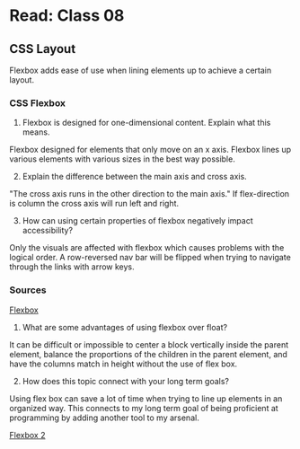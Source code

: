 # Read: Class 08

## CSS Layout

Flexbox adds ease of use when lining elements up to achieve a certain layout.

### CSS Flexbox

1. Flexbox is designed for one-dimensional content. Explain what this means.

Flexbox designed for elements that only move on an x axis. Flexbox lines up various elements with various sizes in the best way possible.  

2. Explain the difference between the main axis and cross axis.

"The cross axis runs in the other direction to the main axis." If flex-direction is column the cross axis will run left and right.

3. How can using certain properties of flexbox negatively impact accessibility?

Only the visuals are affected with flexbox which causes problems with the logical order. A row-reversed nav bar will be flipped when trying to navigate through the links with arrow keys.

### Sources 

[Flexbox](https://web.dev/learn/css/flexbox/)

1. What are some advantages of using flexbox over float?

It can be difficult or impossible to center a block vertically inside the parent element, balance the proportions of the children in the parent element, and have the columns match in height without the use of flex box.

2. How does this topic connect with your long term goals?

Using flex box can save a lot of time when trying to line up elements in an organized way. This connects to my long term goal of being proficient at programming by adding another tool to my arsenal.

[Flexbox 2](https://developer.mozilla.org/en-US/docs/Learn/CSS/CSS_layout/Flexbox)